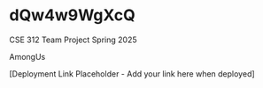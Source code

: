 # dQw4w9WgXcQ

CSE 312 Team Project Spring 2025

AmongUs

[Deployment Link Placeholder - Add your link here when deployed]
